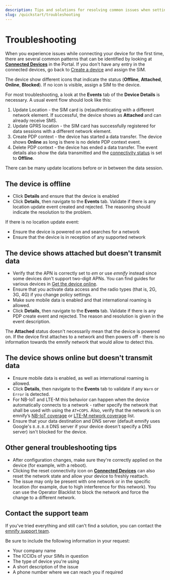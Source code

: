 ```yaml
---
description: Tips and solutions for resolving common issues when setting up your emnify account
slug: /quickstart/troubleshooting
---
```


# Troubleshooting

When you experience issues while connecting your device for the first time, there are several common patterns that can be identified by looking at [**Connected Devices**](https://portal.emnify.com/connected-devices) in the Portal.
If you don't have any entry in the connected devices, go back to [Create a device](/quickstart/create-device) and assign the SIM.

The device show different icons that indicate the status
(**Offline**, **Attached**, **Online**, **Blocked**).
If no icon is visible, assign a SIM to the device.

For most troubleshooting, a look at the **Events** tab of the **Device Details** is necessary.
A usual event flow should look like this:

1. Update Location - the SIM card is (re)authenticating with a different network element.
If successful, the device shows as **Attached** and can already receive SMS.
1. Update GPRS location - the SIM card has successfully registered for data sessions with a different network element.
1. Create PDP context - the device has started a data transfer.
The device shows **Online** as long is there is no delete PDP context event.
1. Delete PDP context - the device has ended a data transfer.
The event details also show the data transmitted and the [connectivity status](/glossary#connectivity-status) is set to **Offline**.

There can be many update locations before or in between the data session.

## The device is offline

- Click **Details** and ensure that the device is enabled
- Click **Details**, then navigate to the **Events** tab. 
Validate if there is any location update event created and rejected. 
The reasoning should indicate the resolution to the problem. 

If there is no location update event:

- Ensure the device is powered on and searches for a network
- Ensure that the device is in reception of any supported network

## The device shows attached but doesn't transmit data

- Verify that the APN is correctly set to _em_ or use _emnify_ instead since some devices don't support two-digit APNs.
You can find guides for various devices in [Get the device online](/apn-configuration).
- Ensure that you activate data access and the radio types (that is, 2G, 3G, 4G) if you change policy settings.
- Make sure mobile data is enabled and that international roaming is allowed.
- Click **Details**, then navigate to the **Events** tab.
Validate if there is any PDP create event and rejected.
The reason and resolution is given in the event description.

The **Attached** status doesn't necessarily mean that the device is powered on.
If the device first attaches to a network and then powers off - there is no information towards the emnify network that would allow to detect this.

## The device shows online but doesn't transmit data

- Ensure mobile data is enabled, as well as international roaming is allowed.
- Click **Details**, then navigate to the **Events** tab to validate if any `Warn` or `Error` is detected.
- For NB-IoT and LTE-M this behavior can happen when the device automatically connects to a network - rather specify the network that shall be used with using the `AT+COPS`.
Also, verify that the network is on emnify’s [NB-IoT coverage](https://www.emnify.com/nb-iot-coverage) or [LTE-M network coverage](https://www.emnify.com/lte-m-coverage) list.
- Ensure that your data destination and DNS server (default emnify uses Google's `8.8.8.8` DNS server if your device doesn't specify a DNS server) isn't blocked for the device.

## Other general troubleshooting tips

- After configuration changes, make sure they're correctly applied on the device (for example, with a reboot).
- Clicking the reset connectivity icon on [**Connected Devices**](https://portal.emnify.com/connected-devices) can also reset the network state and allow your device to freshly reattach.
- The issue may only be present with one network or in the specific location (for example, due to high interference for this network).
You can use the Operator Blacklist to block the network and force the change to a different network.

## Contact the support team

If you've tried everything and still can't find a solution, you can contact the [emnify support team](/support).

Be sure to include the following information in your request:

- Your company name
- The ICCIDs of your SIMs in question
- The type of device you're using
- A short description of the issue
- A phone number where we can reach you if required
